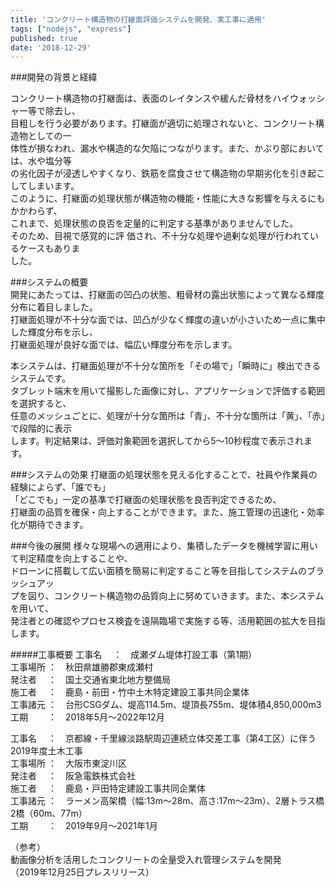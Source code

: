 ```yaml
---
title: 'コンクリート構造物の打継面評価システムを開発、実工事に適用'
tags: ["nodejs", "express"]
published: true
date: '2018-12-29'
---
```



###開発の背景と経緯<br>

 コンクリート構造物の打継面は、表面のレイタンスや緩んだ骨材をハイウォッシャー等で除去し、<br>
 目粗しを行う必要があります。打継面が適切に処理されないと、コンクリート構造物としての一<br>
 体性が損なわれ、漏水や構造的な欠陥につながります。また、かぶり部においては、水や塩分等<br>
 の劣化因子が浸透しやすくなり、鉄筋を腐食させて構造物の早期劣化を引き起こしてしまいます。<br>
 このように、打継面の処理状態が構造物の機能・性能に大きな影響を与えるにもかかわらず、<br>
 これまで、処理状態の良否を定量的に判定する基準がありませんでした。<br>
 そのため、目視で感覚的に評 価され、不十分な処理や過剰な処理が行われているケースもありま<br>
 した。<br>


###システムの概要<br>
開発にあたっては、打継面の凹凸の状態、粗骨材の露出状態によって異なる輝度分布に着目しました。<br>
打継面処理が不十分な面では、凹凸が少なく輝度の違いが小さいため一点に集中した輝度分布を示し、<br>
打継面処理が良好な面では、幅広い輝度分布を示します。<br>

本システムは、打継面処理が不十分な箇所を「その場で」「瞬時に」検出できるシステムです。<br>
タブレット端末を用いて撮影した画像に対し、アプリケーションで評価する範囲を選択すると、<br>
任意のメッシュごとに、処理が十分な箇所は「青」、不十分な箇所は「黄」、「赤」で段階的に表示<br>
します。判定結果は、評価対象範囲を選択してから5～10秒程度で表示されます。
<br>

###システムの効果
打継面の処理状態を見える化することで、社員や作業員の経験によらず、「誰でも」<br>
「どこでも」一定の基準で打継面の処理状態を良否判定できるため、<br>
打継面の品質を確保・向上することができます。また、施工管理の迅速化・効率化が期待できます。

###今後の展開
様々な現場への適用により、集積したデータを機械学習に用いて判定精度を向上することや、<br>
ドローンに搭載して広い面積を簡易に判定すること等を目指してシステムのブラッシュアッ<br>
プを図り、コンクリート構造物の品質向上に努めていきます。また、本システムを用いて、<br>
発注者との確認やプロセス検査を遠隔臨場で実施する等、活用範囲の拡大を目指します。<br>

#####工事概要
工事名	　：　成瀬ダム堤体打設工事（第1期）<br>
工事場所	：　秋田県雄勝郡東成瀬村<br>
発注者	　：　国土交通省東北地方整備局<br>
施工者	　：　鹿島・前田・竹中土木特定建設工事共同企業体<br>
工事諸元	：　台形CSGダム、堤高114.5m、堤頂長755m、堤体積4,850,000m3<br>
工期	　　：　2018年5月～2022年12月<br>


工事名	　：　京都線・千里線淡路駅周辺連続立体交差工事（第4工区）に伴う2019年度土木工事<br>
工事場所	：　大阪市東淀川区<br>
発注者	　：　阪急電鉄株式会社<br>
施工者	　：　鹿島・戸田特定建設工事共同企業体<br>
工事諸元	：　ラーメン高架橋（幅:13m～28m、高さ:17m～23m）、2層トラス橋2橋（60m、77m）<br>
工期	　　：　2019年9月～2021年1月<br>

（参考）<br>
動画像分析を活用したコンクリートの全量受入れ管理システムを開発<br>
（2019年12月25日プレスリリース）<br>